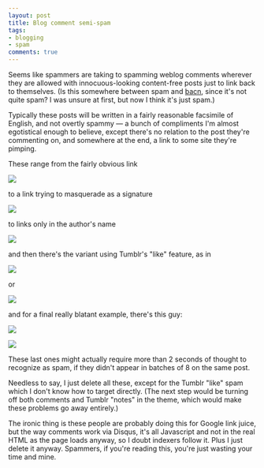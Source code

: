 ```yaml
---
layout: post
title: Blog comment semi-spam
tags:
- blogging
- spam
comments: true
---
```

Seems like spammers are taking to spamming weblog comments wherever they are
allowed with innocuous-looking content-free posts just to link back to
themselves. (Is this somewhere between spam and
[bacn](http://en.wikipedia.org/wiki/Bacn), since it's not quite spam? I was
unsure at first, but now I think it's just spam.)

Typically these posts will be written in a fairly reasonable facsimile of
English, and not overtly spammy — a bunch of compliments I'm almost
egotistical enough to believe, except there's no relation to the post they're
commenting on, and somewhere at the end, a link to some site they're pimping.

These range from the fairly obvious link

![](http://farm8.staticflickr.com/7163/6729985265_71906afdc5.jpg)

to a link trying to masquerade as a signature

![](http://farm8.staticflickr.com/7155/6729985235_df30215312.jpg)

to links only in the author's name

![](http://farm8.staticflickr.com/7018/6729985403_6d6804566d.jpg)

and then there's the variant using Tumblr's "like" feature, as in

![](http://farm8.staticflickr.com/7003/6729985363_b922c7938a.jpg)

or

![](http://farm8.staticflickr.com/7021/6729985315_1f0dabf0c8.jpg)

and for a final really blatant example, there's this guy:

![](http://farm8.staticflickr.com/7031/6729985535_44467970b4_z.jpg)

![](http://farm8.staticflickr.com/7024/6729985563_f4143d2412_z.jpg)

These last ones might actually require more than 2 seconds of thought to
recognize as spam, if they didn't appear in batches of 8 on the same post.

Needless to say, I just delete all these, except for the Tumblr "like" spam
which I don't know how to target directly. (The next step would be turning off
both comments and Tumblr "notes" in the theme, which would make these problems
go away entirely.)

The ironic thing is these people are probably doing this for Google link
juice, but the way comments work via Disqus, it's all Javascript and not in
the real HTML as the page loads anyway, so I doubt indexers follow it. Plus I
just delete it anyway. Spammers, if you're reading this, you're just wasting
your time and mine.

